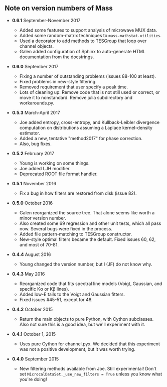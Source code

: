 ## Note on version numbers of Mass

* **0.6.1** September-November 2017
  * Added some features to support analysis of microwave MUX data.
  * Added some random-matrix techniques to `mass.mathstat.utilities`.
  * Used a decorator to add methods to TESGroup that loop over channel objects.
  * Galen added configuration of Sphinx to auto-generate HTML documentation from the docstrings.

* **0.6.0** September 2017
  * Fixing a number of outstanding problems (issues 88-100 at least). 
  * Fixed problems in new-style filtering. 
  * Removed requirement that user specify a peak time.
  * Lots of cleaning up: Remove code that is not still used or correct, or move it to nonstandard. Remove julia subdirectory and workarounds.py.

* **0.5.3** March-April 2017
  * Joe added entropy, cross-entropy, and Kullback-Leibler divergence computation on distributions assuming a Laplace kernel-density estimator. 
  * Added a new, tentative "method2017" for phase correction.
  * Also, bug fixes.

* **0.5.2** February 2017
  * Young is working on some things.
  * Joe added LJH modifier. 
  * Deprecated ROOT file format handler.

* **0.5.1** November 2016
  * Fix a bug in how filters are restored from disk (issue 82).

* **0.5.0** October 2016
  * Galen reorganized the source tree. That alone seems like worth a minor version number.
  * Also created some 69 regression and other unit tests, which all pass now. Several bugs were fixed in the process.  
  * Added file pattern-matching to TESGroup constructor.
  * New-style optimal filters became the default. Fixed issues 60, 62, and most of 70-81.

* **0.4.4** August 2016
  * Young changed the version number, but I (JF) do not know why.

* **0.4.3** May 2016
  * Reorganized code that fits spectral line models (Voigt, Gaussian, and specific K&alpha; or K&beta; lines).
  * Added low-E tails to the Voigt and Gaussian fitters.
  * Fixed issues #45-51, except for 48.

* **0.4.2** October 2015
  * Return the main objects to pure Python, with Cython subclasses. Also not sure this is a good idea, but we'll experiment with it.

* **0.4.1** October 1, 2015
  * Uses pure Cython for channel.pyx. We decided that this experiment was not a positive development, but it was worth trying.

* **0.4.0** September 2015
  * New filtering methods available from Joe. Still experimental! Don't set ```MicrocalDataSet._use_new_filters = True``` unless you know what you're doing!
